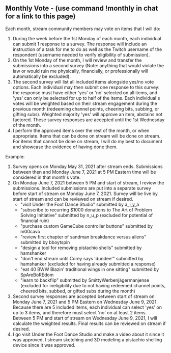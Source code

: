 ## Monthly Vote - (use command !monthly in chat for a link to this page)

Each month, stream community members may vote on items that I will do:
1. During the week before the 1st Monday of each month, each individual can submit 1 response to a survey. The response will include an instruction of a task for me to do as well as the Twitch username of the respondent (username needed to verify eligibility of submission).
2. On the 1st Monday of the month, I will review and transfer the submissions into a second survey (Note: anything that would violate the law or would ruin me physically, financially, or professionally will automatically be excluded).
3. The second survey will list all included items alongside yes/no vote options. Each individual may then submit one response to this survey: the response must have either 'yes' or 'no' selected on all items, and 'yes' can only be selected for up to half of the items. Each individual's votes will be weighted based on their stream engagement during the previous month (redeeming channel points, cheering bits, subbing, or gifting subs). Weighted majority 'yes' will approve an item, abstains not factored. These survey responses are accepted until the 1st Wednesday of the month.
4. I perform the approved items over the rest of the month, or when appropriate. Items that can be done on stream will be done on stream. For items that cannot be done on stream, I will do my best to document and showcase the evidence of having done them.

Example:
1. Survey opens on Monday May 31, 2021 after stream ends. Submissions between then and Monday June 7, 2021 at 5 PM Eastern time will be considered in that month's vote.
2. On Monday June 7, 2021 between 5 PM and start of stream, I review the submissions. Included submissions are put into a separate survey before start of stream on Monday June 7, 2021. Survey will be live by start of stream and can be reviewed on stream if desired.
    - "visit Under the Foot Dance Studio" submitted by a_i_y_a
    - "subscribe to recurring $1000 donations to The Art of Problem Solving Initiative" submitted by n_u_p (excluded for potential of financial ruin)
    - "purchase custom GameCube controller buttons" submitted by m00cavo
    - "review first chapter of sandman breakdance versus aliens" submitted by bboytspin
    - "design a tool for removing pistachio shells" submitted by hamshanker
    - "don't end stream until Corey says 'dundee'" submitted by hamshanker (excluded for having already submitted a response)
    - "eat 40 BWW Blazin' traditional wings in one sitting" submitted by SpAreBoREdom
    - "learn to backflip" submitted by SmittyWerbenjägermanjense (excluded for ineligibility due to not having redeemed channel points, cheered bits, subbed, or gifted subs during the month)
3. Second survey responses are accepted between start of stream on Monday June 7, 2021 and 5 PM Eastern on Wednesday June 9, 2021. Because there are 5 included items, each individual can select 'yes' on up to 3 items, and therefore must select 'no' on at least 2 items. Between 5 PM and start of stream on Wednesday June 9, 2021, I will calculate the weighted results. Final results can be reviewed on stream if desired.
4. I go visit Under the Foot Dance Studio and make a video about it since it was approved. I stream sketching and 3D modeling a pistachio shelling device since it was approved.
